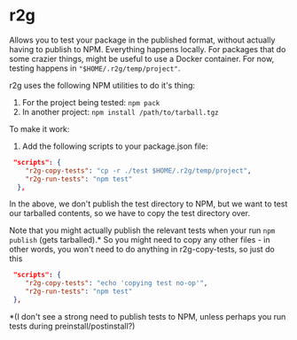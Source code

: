 

# r2g

Allows you to test your package in the published format, without actually having to publish to NPM.
Everything happens locally. For packages that do some crazier things, might be useful to use a Docker container.
For now, testing happens in `"$HOME/.r2g/temp/project"`.

r2g uses the following NPM utilities to do it's thing:

1. For the project being tested: `npm pack`
2. In another project: `npm install /path/to/tarball.tgz`


To make it work:

1. Add the following scripts to your package.json file:

```json
 "scripts": {
    "r2g-copy-tests": "cp -r ./test $HOME/.r2g/temp/project",
    "r2g-run-tests": "npm test"
  },

```
In the above, we don't publish the test directory to NPM, but we want to test our tarballed contents,
so we have to copy the test directory over.

Note that you might actually publish the relevant tests when your run `npm publish` (gets tarballed).*
So you might need to copy any other files - 
in other words, you won't need to do anything in r2g-copy-tests, so just do this


```json
 "scripts": {
    "r2g-copy-tests": "echo 'copying test no-op'",
    "r2g-run-tests": "npm test"
 },

```
 
 
\*(I don't see a strong need to publish tests to NPM, unless perhaps you run tests during preinstall/postinstall?)
